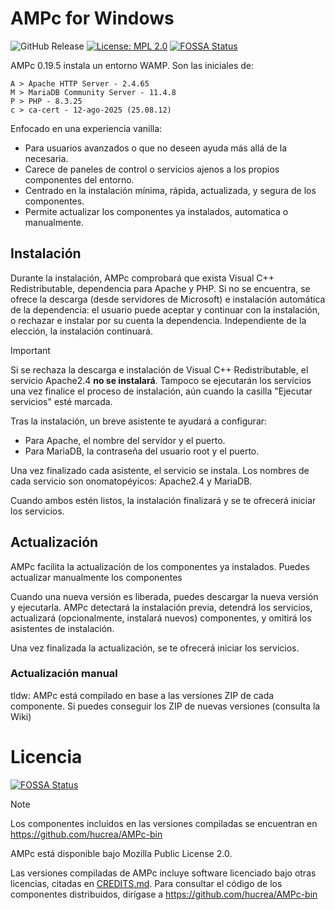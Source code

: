 # AMPc for Windows

![GitHub Release](https://img.shields.io/github/v/release/hucrea/AMPc?color=%2523585858&link=https://github.com/hucrea/AMPc/releases/latest)
[![License: MPL 2.0](https://img.shields.io/badge/License-MPL%202.0-blue.svg)](https://opensource.org/licenses/MPL-2.0)
[![FOSSA Status](https://app.fossa.com/api/projects/git%2Bgithub.com%2Fhucrea%2FAMPc.svg?type=shield)](https://app.fossa.com/projects/git%2Bgithub.com%2Fhucrea%2FAMPc?ref=badge_shield)

AMPc 0.19.5 instala un entorno WAMP. Son las iniciales de:

```
A > Apache HTTP Server - 2.4.65
M > MariaDB Community Server - 11.4.8
P > PHP - 8.3.25
c > ca-cert - 12-ago-2025 (25.08.12)
```
Enfocado en una experiencia vanilla:
- Para usuarios avanzados o que no deseen ayuda más allá de la necesaria.
- Carece de paneles de control o servicios ajenos a los propios componentes del entorno.
- Centrado en la instalación mínima, rápida, actualizada, y segura de los componentes.
- Permite actualizar los componentes ya instalados, automatica o manualmente.


## Instalación
Durante la instalación, AMPc comprobará que exista Visual C++ Redistributable, dependencia para Apache y PHP. Si no se encuentra, se ofrece la descarga (desde servidores de Microsoft) e instalación automática de la dependencia: el usuario puede aceptar y continuar con la instalación, o rechazar e instalar por su cuenta la dependencia. Independiente de la elección, la instalación continuará.

> [!IMPORTANT]
> Si se rechaza la descarga e instalación de Visual C++ Redistributable, el servicio Apache2.4 **no se instalará**. Tampoco se ejecutarán los servicios una vez finalice el proceso de instalación, aún cuando la casilla "Ejecutar servicios" esté marcada.

Tras la instalación, un breve asistente te ayudará a configurar:
- Para Apache, el nombre del servidor y el puerto.
- Para MariaDB, la contraseña del usuario root y el puerto.

Una vez finalizado cada asistente, el servicio se instala. Los nombres de cada servicio son onomatopéyicos: Apache2.4 y MariaDB.

Cuando ambos estén listos, la instalación finalizará y se te ofrecerá iniciar los servicios.

## Actualización
AMPc facilita la actualización de los componentes ya instalados. Puedes actualizar manualmente los componentes

Cuando una nueva versión es liberada, puedes descargar la nueva versión y ejecutarla. AMPc detectará la instalación previa, detendrá los servicios, actualizará (opcionalmente, instalará nuevos) componentes, y omitirá los asistentes de instalación.

Una vez finalizada la actualización, se te ofrecerá iniciar los servicios.

### Actualización manual
tldw: AMPc está compilado en base a las versiones ZIP de cada componente. Si puedes conseguir los ZIP de nuevas versiones (consulta la Wiki)

# Licencia

[![FOSSA Status](https://app.fossa.com/api/projects/git%2Bgithub.com%2Fhucrea%2FAMPc.svg?type=large)](https://app.fossa.com/projects/git%2Bgithub.com%2Fhucrea%2FAMPc?ref=badge_large)

> [!NOTE]
> Los componentes incluidos en las versiones compiladas se encuentran en https://github.com/hucrea/AMPc-bin

AMPc está disponible bajo Mozilla Public License 2.0.

Las versiones compiladas de AMPc incluye software licenciado bajo otras licencias, citadas en [CREDITS.md](CREDITS.md). Para consultar el código de los componentes distribuidos, dirígase a https://github.com/hucrea/AMPc-bin
